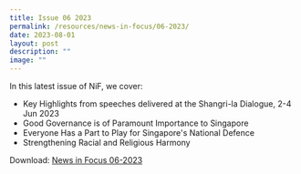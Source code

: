 ```yaml
---
title: Issue 06 2023
permalink: /resources/news-in-focus/06-2023/
date: 2023-08-01
layout: post
description: ""
image: ""
---
```

In this latest issue of NiF, we cover:
* Key Highlights from speeches delivered at the Shangri-la Dialogue, 2-4 Jun 2023
* Good Governance is of Paramount Importance to Singapore
* Everyone Has a Part to Play for Singapore's National Defence
* Strengthening Racial and Religious Harmony

Download:
<a target="_blank" href="[]([media/files/mediaDirectory/files%2Fnews-in-focus%2F2023/editMediaSettings/news%20in%20focus%2006_23.pdf]()">News in Focus 06-2023</a>
